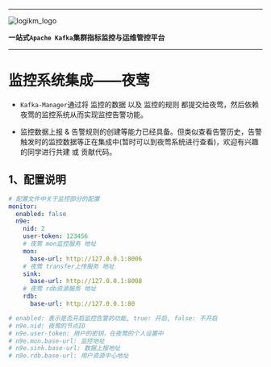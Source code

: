 
---

![logikm_logo](https://user-images.githubusercontent.com/71620349/125024570-9e07a100-e0b3-11eb-8ebc-22e73e056771.png)

**一站式`Apache Kafka`集群指标监控与运维管控平台**

--- 

# 监控系统集成——夜莺

- `Kafka-Manager`通过将 监控的数据 以及 监控的规则 都提交给夜莺，然后依赖夜莺的监控系统从而实现监控告警功能。

- 监控数据上报 & 告警规则的创建等能力已经具备。但类似查看告警历史，告警触发时的监控数据等正在集成中(暂时可以到夜莺系统进行查看)，欢迎有兴趣的同学进行共建 或 贡献代码。

## 1、配置说明

```yml
# 配置文件中关于监控部分的配置
monitor:
  enabled: false
  n9e:
    nid: 2
    user-token: 123456
    # 夜莺 mon监控服务 地址
    mon:
      base-url: http://127.0.0.1:8006
    # 夜莺 transfer上传服务 地址
    sink:
      base-url: http://127.0.0.1:8008
    # 夜莺 rdb资源服务 地址
    rdb:
      base-url: http://127.0.0.1:80

# enabled: 表示是否开启监控告警的功能, true: 开启, false: 不开启
# n9e.nid: 夜莺的节点ID
# n9e.user-token: 用户的密钥，在夜莺的个人设置中
# n9e.mon.base-url: 监控地址
# n9e.sink.base-url: 数据上报地址
# n9e.rdb.base-url: 用户资源中心地址
```

